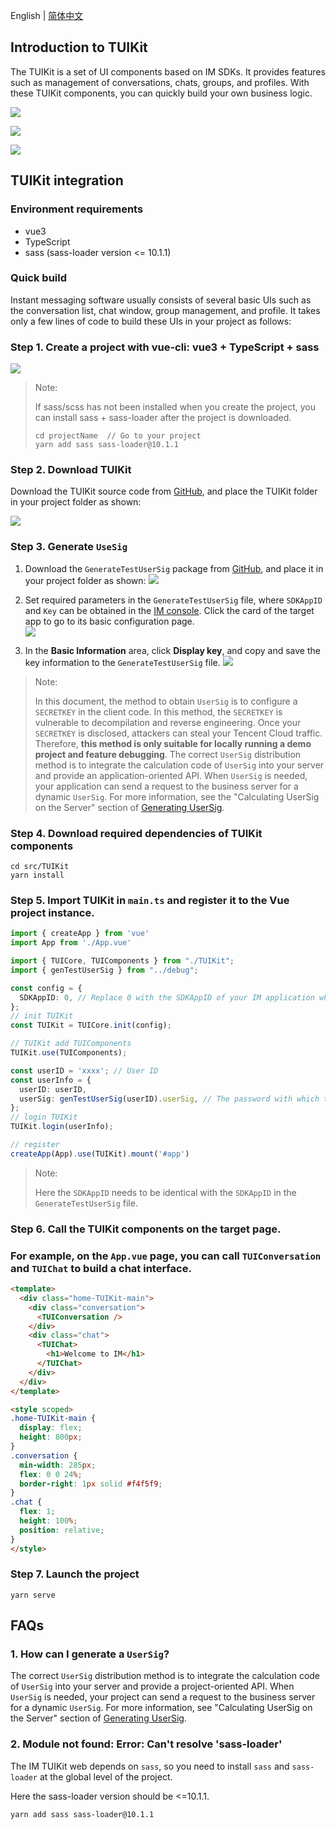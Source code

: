 English | [简体中文](./readme.md)

## Introduction to TUIKit

The TUIKit is a set of UI components based on IM SDKs. It provides features such as management of conversations, chats, groups, and profiles. With these TUIKit components, you can quickly build your own business logic.

![](https://web.sdk.qcloud.com/im/demo/TUIkit/document-image/intl/component1.png)

![](https://web.sdk.qcloud.com/im/demo/TUIkit/document-image/intl/component2.png)

![](https://web.sdk.qcloud.com/im/demo/TUIkit/document-image/intl/component3.png)

## TUIKit integration

### Environment requirements

- vue3
- TypeScript
- sass (sass-loader version <= 10.1.1)

### Quick build

Instant messaging software usually consists of several basic UIs such as the conversation list, chat window, group management, and profile. It takes only a few lines of code to build these UIs in your project as follows:

### Step 1. Create a project with vue-cli: vue3 + TypeScript + sass

![](https://web.sdk.qcloud.com/im/demo/TUIkit/document-image/createProject.png)

> Note:
> 
> If sass/scss has not been installed when you create the project, you can install sass + sass-loader after the project is downloaded.
> 
> ```shell
> cd projectName  // Go to your project
> yarn add sass sass-loader@10.1.1
> ```

### Step 2. Download TUIKit

Download the TUIKit source code from [GitHub](https://github.com/tencentyun/TIMSDK/tree/master/Web), and place the TUIKit folder in your project folder as shown:

![](https://web.sdk.qcloud.com/im/demo/TUIkit/document-image/integrate.png)

### Step 3. Generate `UseSig`

1. Download the `GenerateTestUserSig` package from [GitHub](https://github.com/tencentyun/TIMSDK/tree/master/Web/Demo), and place it in your project folder as shown: 
    ![](https://web.sdk.qcloud.com/im/demo/TUIkit/document-image/userSig-catalogue.png)

2. Set required parameters in the `GenerateTestUserSig` file, where `SDKAppID` and `Key` can be obtained in the [IM console](https://console.cloud.tencent.com/im). Click the card of the target app to go to its basic configuration page.  
   ![](https://web.sdk.qcloud.com/im/demo/TUIkit/document-image/intl/control.png)

3. In the **Basic Information** area, click **Display key**, and copy and save the key information to the `GenerateTestUserSig` file. 
   ![](https://web.sdk.qcloud.com/im/demo/TUIkit/document-image/intl/useSig.png)

> Note:
> 
> In this document, the method to obtain `UserSig` is to configure a `SECRETKEY` in the client code. In this method, the `SECRETKEY` is vulnerable to decompilation and reverse engineering. Once your `SECRETKEY` is disclosed, attackers can steal your Tencent Cloud traffic. Therefore, **this method is only suitable for locally running a demo project and feature debugging**. The correct `UserSig` distribution method is to integrate the calculation code of `UserSig` into your server and provide an application-oriented API. When `UserSig` is needed, your application can send a request to the business server for a dynamic `UserSig`. For more information, see the "Calculating UserSig on the Server" section of [Generating UserSig](https://cloud.tencent.com/document/product/269/32688#GeneratingdynamicUserSig).

### Step 4. Download required dependencies of TUIKit components

```shell
cd src/TUIKit
yarn install
```

### Step 5. Import TUIKit in `main.ts` and register it to the Vue project instance.

```typescript
import { createApp } from 'vue'
import App from './App.vue'

import { TUICore, TUIComponents } from "./TUIKit";
import { genTestUserSig } from "../debug";

const config = {
  SDKAppID: 0, // Replace 0 with the SDKAppID of your IM application when connecting. Value type: Number
};
// init TUIKit
const TUIKit = TUICore.init(config);

// TUIKit add TUIComponents
TUIKit.use(TUIComponents);

const userID = 'xxxx'; // User ID
const userInfo = {
  userID: userID,
  userSig: genTestUserSig(userID).userSig, // The password with which the user logs in to IM. It is the ciphertext generated by encrypting information such as userID.For the detailed generation method, see Generating UserSig
};
// login TUIKit
TUIKit.login(userInfo);

// register
createApp(App).use(TUIKit).mount('#app')
```

> Note:
> 
> Here the `SDKAppID` needs to be identical with the `SDKAppID` in the `GenerateTestUserSig` file.

### Step 6. Call the TUIKit components on the target page.

### For example, on the `App.vue` page, you can call `TUIConversation` and `TUIChat` to build a chat interface.

```html
<template>
  <div class="home-TUIKit-main">
    <div class="conversation">
      <TUIConversation />
    </div>
    <div class="chat">
      <TUIChat>
        <h1>Welcome to IM</h1>
      </TUIChat>
    </div>
  </div>
</template>

<style scoped>
.home-TUIKit-main {
  display: flex;
  height: 800px;
}
.conversation {
  min-width: 285px;
  flex: 0 0 24%;
  border-right: 1px solid #f4f5f9;
}
.chat {
  flex: 1;
  height: 100%;
  position: relative;
}
</style>
```

### Step 7. Launch the project

```shell
yarn serve
```

## FAQs

### 1. How can I generate a `UserSig`?

The correct `UserSig` distribution method is to integrate the calculation code of `UserSig` into your server and provide a project-oriented API. When `UserSig` is needed, your project can send a request to the business server for a dynamic `UserSig`. For more information, see "Calculating UserSig on the Server" section of [Generating UserSig](https://cloud.tencent.com/document/product/269/32688#GeneratingdynamicUserSig).

### 2. Module not found: Error: Can't resolve 'sass-loader'

The IM TUIKit web depends on `sass`, so you need to install `sass` and `sass-loader` at the global level of the project.

Here the sass-loader version should be <=10.1.1.

```shell
yarn add sass sass-loader@10.1.1
```
